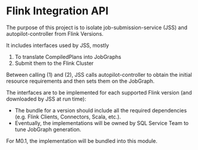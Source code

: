 # Flink Integration API

The purpose of this project is to isolate job-submission-service (JSS) and autopilot-controller from Flink Versions.

It includes interfaces used by JSS, mostly
1. To translate CompiledPlans into JobGraphs
2. Submit them to the Flink Cluster

Between calling (1) and (2), JSS calls autopilot-controller to obtain the initial resource requirements and then sets them on the JobGraph.

The interfaces are to be implemented for each supported Flink version (and downloaded by JSS at run time):
- The bundle for a version should include all the required dependencies (e.g. Flink Clients, Connectors, Scala, etc.).
- Eventually, the implementations will be owned by SQL Service Team to tune JobGraph generation.

For M0.1, the implementation will be bundled into this module.
